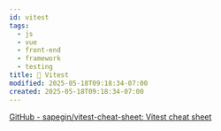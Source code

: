 ```yaml
---
id: vitest
tags:
  - js
  - vue
  - front-end
  - framework
  - testing
title: 🧪 Vitest
modified: 2025-05-18T09:18:34-07:00
created: 2025-05-18T09:18:34-07:00
---
```


[GitHub - sapegin/vitest-cheat-sheet: Vitest cheat sheet](https://github.com/sapegin/vitest-cheat-sheet)
